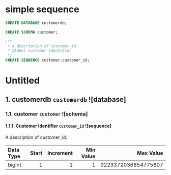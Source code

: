 # simple sequence

```sql
CREATE DATABASE customerdb;

CREATE SCHEMA customer;

/**
 * A description of customer_id.
 * @label Customer Identifier
 */
CREATE SEQUENCE customer.customer_id;
```

# Untitled
## 1. customerdb `customerdb` ![database]

### 1.1. customer `customer` ![schema]

#### 1.1.1. Customer Identifier `customer_id` ![sequence]
A description of customer_id.

| Data Type | Start | Increment | Min Value | Max Value |
| :-- | --: | --: | --: | --: |
| bigint | 1 | 1 | 1 | 9223372036854775807 |
